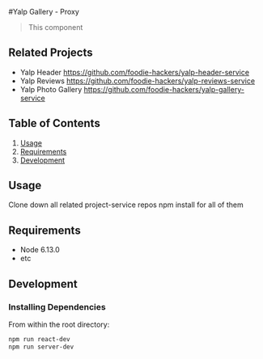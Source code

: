 #Yalp Gallery - Proxy

> This component

## Related Projects

  - Yalp Header
  https://github.com/foodie-hackers/yalp-header-service
  - Yalp Reviews
  https://github.com/foodie-hackers/yalp-reviews-service
  - Yalp Photo Gallery
  https://github.com/foodie-hackers/yalp-gallery-service


## Table of Contents

1. [Usage](#Usage)
1. [Requirements](#requirements)
1. [Development](#development)

## Usage

Clone down all related project-service repos
npm install for all of them

## Requirements

- Node 6.13.0
- etc

## Development

### Installing Dependencies

From within the root directory:

```sh
npm run react-dev
npm run server-dev
```
